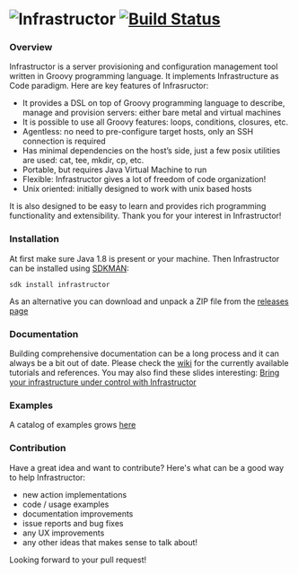 # ![Infrastructor](https://i.ibb.co/yPkntsT/infrastructor-logo.png) [![Build Status](https://travis-ci.org/infrastructor/infrastructor.svg?branch=master)](https://travis-ci.org/infrastructor/infrastructor)


### Overview
Infrastructor is a server provisioning and configuration management tool written in Groovy programming language. It implements Infrastructure as Code paradigm. Here are key features of Infrasructor:
* It provides a DSL on top of Groovy programming language to describe, manage and provision servers: either bare metal and virtual machines
* It is possible to use all Groovy features: loops, conditions, closures, etc.
* Agentless: no need to pre-configure target hosts, only an SSH connection is required
* Has minimal dependencies on the host’s side, just a few posix utilities are used: cat, tee, mkdir, cp, etc.
* Portable, but requires Java Virtual Machine to run
* Flexible: Infrastructor gives a lot of freedom of code organization!
* Unix oriented: initially designed to work with unix based hosts

It is also designed to be easy to learn and provides rich programming functionality and extensibility. Thank you for your interest in Infrastructor! 

### Installation
At first make sure Java 1.8 is present or your machine. Then Infrastructor can be installed using [SDKMAN](https://sdkman.io):
```
sdk install infrastructor
```
As an alternative you can download and unpack a ZIP file from the [releases page](https://github.com/infrastructor/infrastructor/releases)
 
### Documentation
Building comprehensive documentation can be a long process and it can always be a bit out of date.
Please check the [wiki](https://github.com/infrastructor/infrastructor/wiki) for the currently available tutorials and references.
You may also find these slides interesting: [Bring your infrastructure under control with Infrastructor](https://www.slideshare.net/nirro/bring-you-infrastructure-under-control-at-gr8conf-europe-2018)

### Examples
A catalog of examples grows [here](https://github.com/infrastructor/examples) 

### Contribution

Have a great idea and want to contribute? Here's what can be a good way to help Infrastructor:
- new action implementations
- code / usage examples
- documentation improvements
- issue reports and bug fixes
- any UX improvements
- any other ideas that makes sense to talk about!

Looking forward to your pull request!
